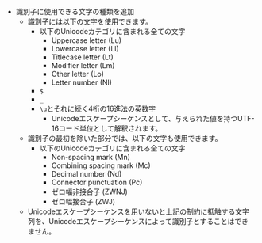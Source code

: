 - 識別子に使用できる文字の種類を追加
	- 識別子には以下の文字を使用できます。
		- 以下のUnicodeカテゴリに含まれる全ての文字
			- Uppercase letter (Lu)
			- Lowercase letter (Ll)
			- Titlecase letter (Lt)
			- Modifier letter (Lm)
			- Other letter (Lo)
			- Letter number (Nl)
		- `$`
		- `_`
		- `\u`とそれに続く4桁の16進法の英数字
			- Unicodeエスケープシーケンスとして、与えられた値を持つUTF-16コード単位として解釈されます。
	- 識別子の最初を除いた部分では、以下の文字も使用できます。
		- 以下のUnicodeカテゴリに含まれる全ての文字
			- Non-spacing mark (Mn)
			- Combining spacing mark (Mc)
			- Decimal number (Nd)
			- Connector punctuation (Pc)
			- ゼロ幅非接合子 (ZWNJ)
			- ゼロ幅接合子 (ZWJ)
	- Unicodeエスケープシーケンスを用いないと上記の制約に抵触する文字列を、Unicodeエスケープシーケンスによって識別子とすることはできません。
